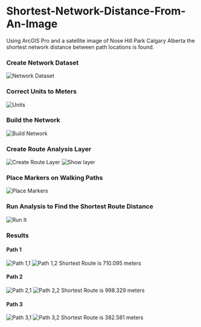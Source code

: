 # Shortest-Network-Distance-From-An-Image
Using ArcGIS Pro and a satellite image of Nose Hill Park Calgary Alberta the shortest network distance between path locations is found.

### Create Network Dataset
![Network Dataset](/images/Net1.png)


### Correct Units to Meters
![Units](/images/Net2.png)


### Build the Network
![Build Network](/images/Net3.png)


### Create Route Analysis Layer
![Create Route Layer](/images/Net4.png)
![Show layer](/images/Net5.png)


### Place Markers on Walking Paths
![Place Markers](/images/Net6.png)


### Run Analysis to Find the Shortest Route Distance
![Run It](/images/Net7.png)


### Results
#### Path 1
![Path 1,1](/images/Net8.png) ![Path 1,2](/images/Net9.png)
Shortest Route is 710.095 meters

#### Path 2
![Path 2,1](/images/Net10.png) ![Path 2,2](/images/Net11.png)
Shortest Route is 998.329 meters

#### Path 3
![Path 3,1](/images/Net12.png) ![Path 3,2](/images/Net13.png)
Shortest Route is 382.581 meters

